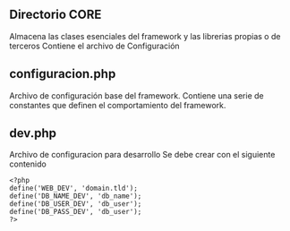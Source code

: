 ## Directorio CORE

Almacena las clases esenciales del framework y las librerias propias o de terceros
Contiene el archivo de Configuración

## configuracion.php

Archivo de configuración base del framework.
Contiene una serie de constantes que definen el comportamiento del framework.

## dev.php
Archivo de configuracion para desarrollo
Se debe crear con el siguiente contenido
```
<?php
define('WEB_DEV', 'domain.tld');
define('DB_NAME_DEV', 'db_name');
define('DB_USER_DEV', 'db_user');
define('DB_PASS_DEV', 'db_user');
?>
